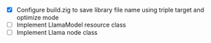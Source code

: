 - [x] Configure build.zig to save library file name using triple target and optimize mode
- [ ] Implement LlamaModel resource class
- [ ] Implement Llama node class